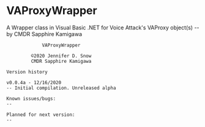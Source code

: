 # VAProxyWrapper
A Wrapper class in Visual Basic .NET for Voice Attack's VAProxy object(s)
-- by CMDR Sapphire Kamigawa

                 VAProxyWrapper

             ©2020 Jennifer D. Snow
             CMDR Sapphire Kamigawa

    Version history

    v0.0.4a - 12/16/2020
    -- Initial compilation. Unreleased alpha

    Known issues/bugs:
    -- 

    Planned for next version:
    -- 

